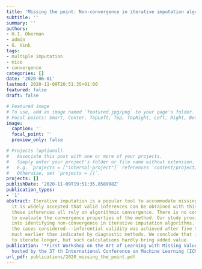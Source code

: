 ```yaml
---
title: 'Missing the point: Non-convergence in iterative imputation algorithms'
subtitle: ''
summary: ''
authors:
- H.I. Oberman
- admin
- G. Vink
tags:
- multiple imputation
- mice
- convergence
categories: []
date: '2020-06-01'
lastmod: 2020-11-09T20:51:35+01:00
featured: false
draft: false

# Featured image
# To use, add an image named `featured.jpg/png` to your page's folder.
# Focal points: Smart, Center, TopLeft, Top, TopRight, Left, Right, BottomLeft, Bottom, BottomRight.
image:
  caption: ''
  focal_point: ''
  preview_only: false

# Projects (optional).
#   Associate this post with one or more of your projects.
#   Simply enter your project's folder or file name without extension.
#   E.g. `projects = ["internal-project"]` references `content/project/deep-learning/index.md`.
#   Otherwise, set `projects = []`.
projects: []
publishDate: '2020-11-09T19:51:35.858998Z'
publication_types:
- '1'
abstract: Iterative imputation is a popular tool to accommodate missing data. While
  it is widely accepted that valid inferences can be obtained with this technique,
  these inferences all rely on algorithmic convergence. There is no consensus on how
  to evaluate the convergence properties of the method. Our study provides insight
  into identifying non-convergence in iterative imputation algorithms. We found that---in
  the cases considered---inferential validity was achieved after five to ten iterations,
  much earlier than indicated by diagnostic methods. We conclude that it never hurts
  to iterate longer, but such calculations hardly bring added value.
publication: '*First Workshop on the Art of Learning with Missing Values (Artemiss)
  hosted by the 37 th International Conference on Machine Learning (ICML)*'
url_pdf: publications/2020_missing_the_point.pdf
---
```


